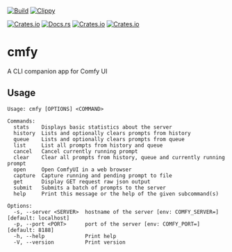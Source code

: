 [![Build](https://github.com/meuter/cmfy-rs/actions/workflows/build.yml/badge.svg)](https://github.com/meuter/cmfy-rs/actions/workflows/build.yml)
[![Clippy](https://github.com/meuter/cmfy-rs/actions/workflows/clippy.yml/badge.svg)](https://github.com/meuter/cmfy-rs/actions/workflows/clippy.yml)

[![Crates.io](https://img.shields.io/crates/v/cmfy)](https://crates.io/crates/cmfy)
[![Docs.rs](https://docs.rs/cmfy/badge.svg)](https://docs.rs/cmfy)
[![Crates.io](https://img.shields.io/crates/d/cmfy)](https://crates.io/crates/cmfy)
[![Crates.io](https://img.shields.io/crates/l/cmfy)](https://github.com/meuter/cmfy/blob/main/LICENSE)

# cmfy

A CLI companion app for Comfy UI

## Usage

```
Usage: cmfy [OPTIONS] <COMMAND>

Commands:
  stats    Displays basic statistics about the server
  history  Lists and optionally clears prompts from history
  queue    Lists and optionally clears prompts from queue
  list     List all prompts from history and queue
  cancel   Cancel currently running prompt
  clear    Clear all prompts from history, queue and currently running prompt
  open     Open ComfyUI in a web browser
  capture  Capture running and pending prompt to file
  get      Display GET request raw json output
  submit   Submits a batch of prompts to the server
  help     Print this message or the help of the given subcommand(s)

Options:
  -s, --server <SERVER>  hostname of the server [env: COMFY_SERVER=] [default: localhost]
  -p, --port <PORT>      port of the server [env: COMFY_PORT=] [default: 8188]
  -h, --help             Print help
  -V, --version          Print version
```

